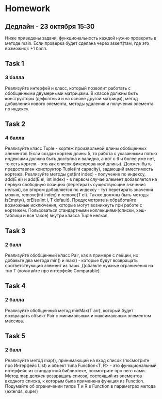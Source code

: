 # Homework 
## Дедлайн - 23 октября 15:30
Ниже приведены задачи, функциональность каждой нужно проверить в методе main. Если проверка будет сделана через assert(там, где это возможно): +1 балл. 

## Task 1
### 3 балла
Реализуйте интерфей и класс, который позволит работать с обобщенными двумерными матрицами. В классе должны быть конструкторы (дефолтный и на основе другой матрицы), метод добавления нового элемента, методы удаления и получения элемента по индексу.

## Task 2
### 4 балла
Реализуйте класс Tuple - кортеж произвольной длины обобщенных элементов (Если создан кортеж длины 5, то работа с указанными пятью индексами должна быть доступна и валидна, а вот с 6 и более уже нет, то есть кортеж - это как список фиксированной длины). Должен быть предоставлен конструктор Tuple(int capacity), задающий вместимость кортежа. Реализуйте методы get(int index) - получение по индексу, add(E el) и add(E el, int index) - в первом случае элемент добавляется на первую свободную позицию (перетирать существующие значения нельзя), во втором добавляется по индексу - тут перетирать значения можно, remove(int index) и remove(T el). Также должны быть методы isEmpty(), orElse(int i, T default). Предусмотрите и обработайте возможные исключения, которые могут возникнуть при работе с кортежем. Пользоваться стандартными коллекциями(списки, хэш-таблици и все такое) внутри класса Tuple нельзя.

## Task 3
### 2 балл
Реализуйте обобщенный класс Pair<T>, как в примере с лекции, но добавьте два метода min() и max() - которые будут возвращать соответствующий элемент из пары. Добавьте нужные ограничения на тип T (почитайте про интерфейс Comparable).

## Task 4
### 2 балла
Реализуйте обобщенный метод minMax(T arr), который будет возвращать объект Pair с минимальным и максимальным элементом массива. 

## Task 5
### 2 балл
Реализуйте метод map(), принимающий на вход список (посмотрите про Интерфейс List) и объект типа Function<T, R> - это функциональный интерфейс из стандартной библиотеке, посмотрите про него сами. Метод map должен возвращать список, состоящий из элементов входного списка, к которым была применена функция из Function. Подумайте об ограничении типов T и R в Function в параметрах метода (extends, super)
